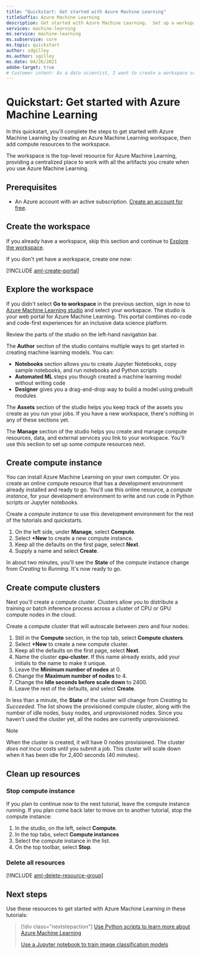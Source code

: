 ```yaml
---
title: "Quickstart: Get started with Azure Machine Learning"
titleSuffix: Azure Machine Learning
description: Get started with Azure Machine Learning.  Set up a workspace and add compute resources to create your development environment.
services: machine-learning
ms.service: machine-learning
ms.subservice: core
ms.topic: quickstart
author: sdgilley
ms.author: sgilley
ms.date: 04/26/2021
adobe-target: true
# Customer intent: As a data scientist, I want to create a workspace so that I can start to use Azure Machine Learning.
---
```


# Quickstart: Get started with Azure Machine Learning

In this quickstart, you'll complete the steps to get started with Azure Machine Learning by creating an Azure Machine Learning workspace, then add compute resources to the workspace. 

The workspace is the top-level resource for Azure Machine Learning, providing a centralized place to work with all the artifacts you create when you use Azure Machine Learning.

## Prerequisites

- An Azure account with an active subscription. [Create an account for free](https://azure.microsoft.com/free/?WT.mc_id=A261C142F).

## Create the workspace

If you  already have a workspace, skip this section and continue to [Explore the workspace](#studio).

If you don't yet have a workspace, create one now:

[!INCLUDE [aml-create-portal](../../includes/aml-create-in-portal.md)]

## <a name="studio"></a> Explore the workspace

If you didn't select **Go to workspace** in the previous section, sign in now to [Azure Machine Learning studio](https://ml.azure.com) and select your workspace. The studio is your web portal for Azure Machine Learning. This portal combines no-code and code-first experiences for an inclusive data science platform.

Review the parts of the studio on the left-hand navigation bar.

The **Author** section of the studio contains multiple ways to get started in creating machine learning models.  You can:

* **Notebooks** section allows you to create Jupyter Notebooks, copy sample notebooks, and run notebooks and Python scripts
* **Automated ML** steps you though created a machine learning model without writing code
* **Designer** gives you a drag-and-drop way to build a model using prebuilt modules

The **Assets** section of the studio helps you keep track of the assets you create as you run your jobs.  If you have a new workspace, there's nothing in any of these sections yet.

The **Manage** section of the studio helps you create and manage compute resources, data, and external services you link to your workspace.  You'll use this section to set up some compute resources next.

## Create compute instance

You can install Azure Machine Learning on your own computer.  Or you create an online compute resource that has a development environment already installed and ready to go.  You'll use this online resource, a *compute instance*, for your development environment to write and run code in Python scripts or Jupyter notebooks. 

Create a *compute instance* to use this development environment for the rest of the tutorials and quickstarts.

1. On the left side, under **Manage**, select **Compute**.
1. Select **+New** to create a new compute instance.
1. Keep all the defaults on the first page, select **Next**.
1. Supply a name and select **Create**.
 
In about two minutes, you'll see the **State** of the compute instance change from *Creating* to *Running*.  It's now ready to go.  

## Create compute clusters

Next you'll create a compute cluster.  Clusters allow you to distribute a training or batch inference process across a cluster of CPU or GPU compute nodes in the cloud.

Create a compute cluster that will autoscale between zero and four nodes:

1. Still in the **Compute** section, in the top tab, select **Compute clusters**.
1. Select **+New** to create a new compute cluster.
1. Keep all the defaults on the first page, select **Next**.
1. Name the cluster **cpu-cluster**.  If this name already exists, add your initials to the name to make it unique.
1. Leave the **Minimum number of nodes** at 0.
1. Change the **Maximum number of nodes** to 4.
1. Change the **Idle seconds before scale down** to 2400.
1. Leave the rest of the defaults, and select **Create**.

In less than a minute, the **State** of the cluster will change from *Creating* to *Succeeded*.  The list shows the provisioned compute cluster, along with the number of idle nodes, busy nodes, and unprovisioned nodes.  Since you haven't used the cluster yet, all the nodes are currently unprovisioned. 

> [!NOTE]
> When the cluster is created, it will have 0 nodes provisioned. The cluster *does not* incur costs until you submit a job. This cluster will scale down when it has been idle for 2,400 seconds (40 minutes).

## Clean up resources

### Stop compute instance

If you plan to continue now to the next tutorial, leave the compute instance running.  If you plan come back later to move on to another tutorial, stop the compute instance:

1. In the studio, on the left, select **Compute**.
1. In the top tabs, select **Compute instances**
1. Select the compute instance in the list.
1. On the top toolbar, select **Stop**.

### Delete all resources

[!INCLUDE [aml-delete-resource-group](../../includes/aml-delete-resource-group.md)]

## Next steps

Use these resources to get started with Azure Machine Learning in these tutorials:  

> [!div class="nextstepaction"]
> [Use Python scripts to learn more about Azure Machine Learning](tutorial-1st-experiment-hello-world.md)
>
> [Use a Jupyter notebook to train image classification models](tutorial-train-models-with-aml.md)

